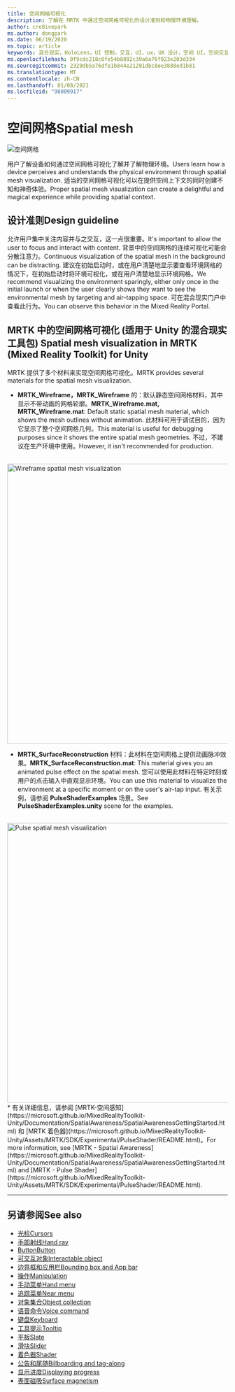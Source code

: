 ```yaml
---
title: 空间网格可视化
description: 了解在 MRTK 中通过空间网格可视化的设计准则和物理环境理解。
author: cre8ivepark
ms.author: dongpark
ms.date: 06/19/2020
ms.topic: article
keywords: 混合现实，HoloLens，UI 控制，交互，UI，ux，UX 设计，空间 UI，空间交互，三维 UI，三维 UX，混合现实耳机，windows mixed reality 耳机，虚拟现实耳机，HoloLens，MRTK，混合现实工具包
ms.openlocfilehash: 0f9cdc218c6fe54b8892c39a6a76f023e203d334
ms.sourcegitcommit: 2329db5a76dfe1b844e21291dbc8ee3888ed1b81
ms.translationtype: MT
ms.contentlocale: zh-CN
ms.lasthandoff: 01/08/2021
ms.locfileid: "98009917"
---
```

# <a name="spatial-mesh"></a><span data-ttu-id="fe5c2-104">空间网格</span><span class="sxs-lookup"><span data-stu-id="fe5c2-104">Spatial mesh</span></span>

![空间网格](images/MRTK_PulseShader_SpatialMesh.gif)

<span data-ttu-id="fe5c2-106">用户了解设备如何通过空间网格可视化了解并了解物理环境。</span><span class="sxs-lookup"><span data-stu-id="fe5c2-106">Users learn how a device perceives and understands the physical environment through spatial mesh visualization.</span></span> <span data-ttu-id="fe5c2-107">适当的空间网格可视化可以在提供空间上下文的同时创建不知和神奇体验。</span><span class="sxs-lookup"><span data-stu-id="fe5c2-107">Proper spatial mesh visualization can create a delightful and magical experience while providing spatial context.</span></span>  

## <a name="design-guideline"></a><span data-ttu-id="fe5c2-108">设计准则</span><span class="sxs-lookup"><span data-stu-id="fe5c2-108">Design guideline</span></span>

<span data-ttu-id="fe5c2-109">允许用户集中关注内容并与之交互，这一点很重要。</span><span class="sxs-lookup"><span data-stu-id="fe5c2-109">It's important to allow the user to focus and interact with content.</span></span> <span data-ttu-id="fe5c2-110">背景中的空间网格的连续可视化可能会分散注意力。</span><span class="sxs-lookup"><span data-stu-id="fe5c2-110">Continuous visualization of the spatial mesh in the background can be distracting.</span></span> <span data-ttu-id="fe5c2-111">建议在初始启动时，或在用户清楚地显示要查看环境网格的情况下，在初始启动时将环境可视化，或在用户清楚地显示环境网格。</span><span class="sxs-lookup"><span data-stu-id="fe5c2-111">We recommend visualizing the environment sparingly, either only once in the initial launch or when the user clearly shows they want to see the environmental mesh by targeting and air-tapping space.</span></span> <span data-ttu-id="fe5c2-112">可在混合现实门户中查看此行为。</span><span class="sxs-lookup"><span data-stu-id="fe5c2-112">You can observe this behavior in the Mixed Reality Portal.</span></span>
<br>

## <a name="spatial-mesh-visualization-in-mrtk-mixed-reality-toolkit-for-unity"></a><span data-ttu-id="fe5c2-113">MRTK 中的空间网格可视化 (适用于 Unity 的混合现实工具包) </span><span class="sxs-lookup"><span data-stu-id="fe5c2-113">Spatial mesh visualization in MRTK (Mixed Reality Toolkit) for Unity</span></span>

<span data-ttu-id="fe5c2-114">MRTK 提供了多个材料来实现空间网格可视化。</span><span class="sxs-lookup"><span data-stu-id="fe5c2-114">MRTK provides several materials for the spatial mesh visualization.</span></span>

- <span data-ttu-id="fe5c2-115">**MRTK_Wireframe，MRTK_Wireframe** 的：默认静态空间网格材料，其中显示不带动画的网格轮廓。</span><span class="sxs-lookup"><span data-stu-id="fe5c2-115">**MRTK_Wireframe.mat, MRTK_Wireframe.mat**: Default static spatial mesh material, which shows the mesh outlines without animation.</span></span> <span data-ttu-id="fe5c2-116">此材料可用于调试目的，因为它显示了整个空间网格几何。</span><span class="sxs-lookup"><span data-stu-id="fe5c2-116">This material is useful for debugging purposes since it shows the entire spatial mesh geometries.</span></span> <span data-ttu-id="fe5c2-117">不过，不建议在生产环境中使用。</span><span class="sxs-lookup"><span data-stu-id="fe5c2-117">However, it isn't recommended for production.</span></span>
<br>
<img src="images/SurfaceReconstruction.jpg" alt="Wireframe spatial mesh visualization" width="640px">

- <span data-ttu-id="fe5c2-118">**MRTK_SurfaceReconstruction** 材料：此材料在空间网格上提供动画脉冲效果。</span><span class="sxs-lookup"><span data-stu-id="fe5c2-118">**MRTK_SurfaceReconstruction.mat**: This material gives you an animated pulse effect on the spatial mesh.</span></span> <span data-ttu-id="fe5c2-119">您可以使用此材料在特定时刻或用户的点击输入中直观显示环境。</span><span class="sxs-lookup"><span data-stu-id="fe5c2-119">You can use this material to visualize the environment at a specific moment or on the user's air-tap input.</span></span> <span data-ttu-id="fe5c2-120">有关示例，请参阅 **PulseShaderExamples** 场景。</span><span class="sxs-lookup"><span data-stu-id="fe5c2-120">See **PulseShaderExamples.unity** scene for the examples.</span></span>
<br>
<img src="images/MRTK_SRMesh_Pulse.jpg" alt="Pulse spatial mesh visualization" width="640px">
* <span data-ttu-id="fe5c2-121">有关详细信息，请参阅 [MRTK-空间感知](https://microsoft.github.io/MixedRealityToolkit-Unity/Documentation/SpatialAwareness/SpatialAwarenessGettingStarted.html) 和 [MRTK 着色器](https://microsoft.github.io/MixedRealityToolkit-Unity/Assets/MRTK/SDK/Experimental/PulseShader/README.html)。</span><span class="sxs-lookup"><span data-stu-id="fe5c2-121">For more information, see [MRTK - Spatial Awareness](https://microsoft.github.io/MixedRealityToolkit-Unity/Documentation/SpatialAwareness/SpatialAwarenessGettingStarted.html) and [MRTK - Pulse Shader](https://microsoft.github.io/MixedRealityToolkit-Unity/Assets/MRTK/SDK/Experimental/PulseShader/README.html).</span></span>

<br>

---

## <a name="see-also"></a><span data-ttu-id="fe5c2-122">另请参阅</span><span class="sxs-lookup"><span data-stu-id="fe5c2-122">See also</span></span>

* [<span data-ttu-id="fe5c2-123">光标</span><span class="sxs-lookup"><span data-stu-id="fe5c2-123">Cursors</span></span>](cursors.md)
* [<span data-ttu-id="fe5c2-124">手部射线</span><span class="sxs-lookup"><span data-stu-id="fe5c2-124">Hand ray</span></span>](point-and-commit.md)
* [<span data-ttu-id="fe5c2-125">Button</span><span class="sxs-lookup"><span data-stu-id="fe5c2-125">Button</span></span>](button.md)
* [<span data-ttu-id="fe5c2-126">可交互对象</span><span class="sxs-lookup"><span data-stu-id="fe5c2-126">Interactable object</span></span>](interactable-object.md)
* [<span data-ttu-id="fe5c2-127">边界框和应用栏</span><span class="sxs-lookup"><span data-stu-id="fe5c2-127">Bounding box and App bar</span></span>](app-bar-and-bounding-box.md)
* [<span data-ttu-id="fe5c2-128">操作</span><span class="sxs-lookup"><span data-stu-id="fe5c2-128">Manipulation</span></span>](direct-manipulation.md)
* [<span data-ttu-id="fe5c2-129">手动菜单</span><span class="sxs-lookup"><span data-stu-id="fe5c2-129">Hand menu</span></span>](hand-menu.md)
* [<span data-ttu-id="fe5c2-130">追踪菜单</span><span class="sxs-lookup"><span data-stu-id="fe5c2-130">Near menu</span></span>](near-menu.md)
* [<span data-ttu-id="fe5c2-131">对象集合</span><span class="sxs-lookup"><span data-stu-id="fe5c2-131">Object collection</span></span>](object-collection.md)
* [<span data-ttu-id="fe5c2-132">语音命令</span><span class="sxs-lookup"><span data-stu-id="fe5c2-132">Voice command</span></span>](voice-input.md)
* [<span data-ttu-id="fe5c2-133">键盘</span><span class="sxs-lookup"><span data-stu-id="fe5c2-133">Keyboard</span></span>](keyboard.md)
* [<span data-ttu-id="fe5c2-134">工具提示</span><span class="sxs-lookup"><span data-stu-id="fe5c2-134">Tooltip</span></span>](tooltip.md)
* [<span data-ttu-id="fe5c2-135">平板</span><span class="sxs-lookup"><span data-stu-id="fe5c2-135">Slate</span></span>](slate.md)
* [<span data-ttu-id="fe5c2-136">滑块</span><span class="sxs-lookup"><span data-stu-id="fe5c2-136">Slider</span></span>](slider.md)
* [<span data-ttu-id="fe5c2-137">着色器</span><span class="sxs-lookup"><span data-stu-id="fe5c2-137">Shader</span></span>](shader.md)
* [<span data-ttu-id="fe5c2-138">公告和尾随</span><span class="sxs-lookup"><span data-stu-id="fe5c2-138">Billboarding and tag-along</span></span>](billboarding-and-tag-along.md)
* [<span data-ttu-id="fe5c2-139">显示进度</span><span class="sxs-lookup"><span data-stu-id="fe5c2-139">Displaying progress</span></span>](progress.md)
* [<span data-ttu-id="fe5c2-140">表面磁吸</span><span class="sxs-lookup"><span data-stu-id="fe5c2-140">Surface magnetism</span></span>](surface-magnetism.md)
